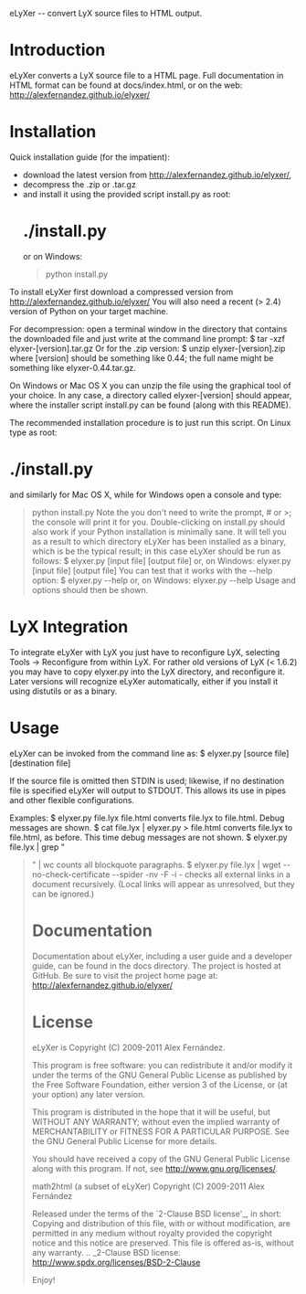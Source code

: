 eLyXer -- convert LyX source files to HTML output.

Introduction
============
eLyXer converts a LyX source file to a HTML page. Full documentation in HTML
format can be found at docs/index.html, or on the web:
  http://alexfernandez.github.io/elyxer/

Installation
============
Quick installation guide (for the impatient):
* download the latest version from http://alexfernandez.github.io/elyxer/,
* decompress the .zip or .tar.gz
* and install it using the provided script install.py as root:
    # ./install.py
  or on Windows:
    > python install.py

To install eLyXer first download a compressed version from
  http://alexfernandez.github.io/elyxer/
You will also need a recent (> 2.4) version of Python on your target machine.

For decompression: open a terminal window in the directory that contains the
downloaded file and just write at the command line prompt:
  $ tar -xzf elyxer-[version].tar.gz
Or for the .zip version:
  $ unzip elyxer-[version].zip
where [version] should be something like 0.44; the full name might be something
like elyxer-0.44.tar.gz.

On Windows or Mac OS X you can unzip the file using the graphical tool of your
choice. In any case, a directory called elyxer-[version] should appear, where
the installer script install.py can be found (along with this README).

The recommended installation procedure is to just run this script. On Linux
type as root:
  # ./install.py
and similarly for Mac OS X, while for Windows open a console and type:
  > python install.py
Note the you don't need to write the prompt, # or >; the console will print it
for you. Double-clicking on install.py should also work if your Python
installation is minimally sane. It will tell you as a result to which directory
eLyXer has been installed as a binary, which is be the typical result; in this
case eLyXer should be run as follows:
  $ elyxer.py [input file] [output file]
or, on Windows:
  > elyxer.py [input file] [output file]
You can test that it works with the --help option:
  $ elyxer.py --help
or, on Windows:
  > elyxer.py --help
Usage and options should then be shown.

LyX Integration
===============

To integrate eLyXer with LyX you just have to reconfigure LyX, selecting
Tools -> Reconfigure from within LyX. For rather old versions of LyX (< 1.6.2)
you may have to copy elyxer.py into the LyX directory, and reconfigure it.
Later versions will recognize eLyXer automatically, either if you install it
using distutils or as a binary.

Usage
=====
eLyXer can be invoked from the command line as:
  $ elyxer.py [source file] [destination file]

If the source file is omitted then STDIN is used; likewise, if no destination
file is specified eLyXer will output to STDOUT. This allows its use in pipes
and other flexible configurations.

Examples:
  $ elyxer.py file.lyx file.html
converts file.lyx to file.html. Debug messages are shown.
  $ cat file.lyx | elyxer.py > file.html
converts file.lyx to file.html, as before. This time debug messages are not
shown.
  $ elyxer.py file.lyx | grep "<blockquote>" | wc
counts all blockquote paragraphs.
  $ elyxer.py file.lyx | wget --no-check-certificate --spider -nv -F -i -
checks all external links in a document recursively. (Local links will appear
as unresolved, but they can be ignored.)

Documentation
=============
Documentation about eLyXer, including a user guide and a developer guide, can
be found in the docs directory. The project is hosted at GitHub.
Be sure to visit the project home page at:
  http://alexfernandez.github.io/elyxer/

License
=======
eLyXer is Copyright (C) 2009-2011 Alex Fernández.

This program is free software: you can redistribute it and/or modify
it under the terms of the GNU General Public License as published by
the Free Software Foundation, either version 3 of the License, or
(at your option) any later version.

This program is distributed in the hope that it will be useful,
but WITHOUT ANY WARRANTY; without even the implied warranty of
MERCHANTABILITY or FITNESS FOR A PARTICULAR PURPOSE.  See the
GNU General Public License for more details.

You should have received a copy of the GNU General Public License
along with this program.  If not, see <http://www.gnu.org/licenses/>.


math2html (a subset of eLyXer) Copyright (C) 2009-2011 Alex Fernández

Released under the terms of the `2-Clause BSD license'_, in short:
Copying and distribution of this file, with or without modification,
are permitted in any medium without royalty provided the copyright
notice and this notice are preserved.
This file is offered as-is, without any warranty.
.. _2-Clause BSD license: http://www.spdx.org/licenses/BSD-2-Clause

Enjoy!

